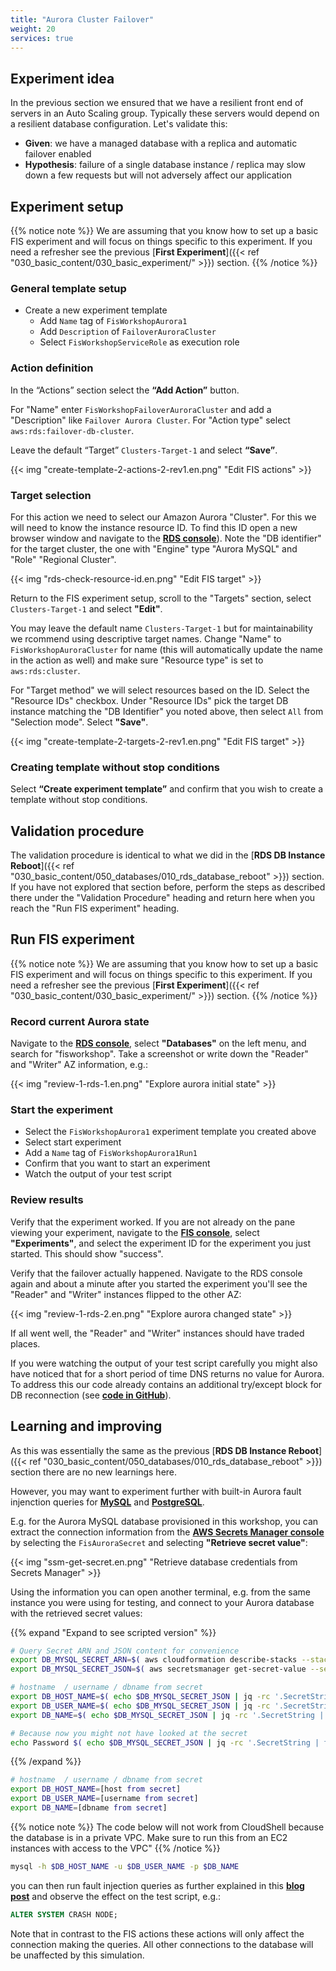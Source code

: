 ```yaml
---
title: "Aurora Cluster Failover"
weight: 20
services: true
---
```


## Experiment idea

In the previous section we ensured that we have a resilient front end of servers in an Auto Scaling group. Typically these servers would depend on a resilient database configuration. Let's validate this:

* **Given**: we have a managed database with a replica and automatic failover enabled
* **Hypothesis**: failure of a single database instance / replica may slow down a few requests but will not adversely affect our application

## Experiment setup

{{% notice note %}}
We are assuming that you know how to set up a basic FIS experiment and will focus on things specific to this experiment. If you need a refresher see the previous [**First Experiment**]({{< ref "030_basic_content/030_basic_experiment/" >}}) section.
{{% /notice %}}

### General template setup

* Create a new experiment template
  * Add `Name` tag of `FisWorkshopAurora1`
  * Add `Description` of `FailoverAuroraCluster`
  * Select `FisWorkshopServiceRole` as execution role

### Action definition

In the “Actions” section select the **“Add Action”** button.

For "Name" enter `FisWorkshopFailoverAuroraCluster` and add a "Description" like `Failover Aurora Cluster`. For "Action type" select `aws:rds:failover-db-cluster`.

Leave the default “Target” `Clusters-Target-1` and select **“Save”**.

{{< img "create-template-2-actions-2-rev1.en.png" "Edit FIS actions" >}}

### Target selection

For this action we need to select our Amazon Aurora "Cluster". For this we will need to know the instance resource ID. To find this ID open a new browser window and navigate to the [**RDS console**](https://console.aws.amazon.com/rds/home?#databases:)). Note the "DB identifier" for the target cluster, the one with "Engine" type "Aurora MySQL" and "Role" "Regional Cluster".

{{< img "rds-check-resource-id.en.png" "Edit FIS target" >}}

Return to the FIS experiment setup, scroll to the "Targets" section, select `Clusters-Target-1` and select **"Edit"**.

You may leave the default name `Clusters-Target-1` but for maintainability we rcommend using descriptive target names. Change "Name" to `FisWorkshopAuroraCluster` for name (this will automatically update the name in the action as well) and make sure "Resource type" is set to `aws:rds:cluster`. 

For "Target method" we will select resources based on the ID. Select the "Resource IDs" checkbox. Under "Resource IDs" pick the target DB instance matching the "DB Identifier" you noted above, then select `All` from "Selection mode". Select **"Save"**.

{{< img "create-template-2-targets-2-rev1.en.png" "Edit FIS target" >}}

### Creating template without stop conditions

Select **“Create experiment template”** and confirm that you wish to create a template without stop conditions.

## Validation procedure

The validation procedure is identical to what we did in the [**RDS DB Instance Reboot**]({{< ref "030_basic_content/050_databases/010_rds_database_reboot" >}}) section. If you have not explored that section before, perform the steps as described there under the "Validation Procedure" heading and return here when you reach the "Run FIS experiment" heading.

## Run FIS experiment

{{% notice note %}}
We are assuming that you know how to set up a basic FIS experiment and will focus on things specific to this experiment. If you need a refresher see the previous [**First Experiment**]({{< ref "030_basic_content/030_basic_experiment/" >}}) section.
{{% /notice %}}

### Record current Aurora state

Navigate to the [**RDS console**](https://console.aws.amazon.com/rds/home), select **"Databases"** on the left menu, and search for "fisworkshop". Take a screenshot or write down the "Reader" and "Writer" AZ information, e.g.:

{{< img "review-1-rds-1.en.png" "Explore aurora initial state" >}}

### Start the experiment

* Select the `FisWorkshopAurora1` experiment template you created above 
* Select start experiment
* Add a `Name` tag of `FisWorkshopAurora1Run1`
* Confirm that you want to start an experiment
* Watch the output of your test script 

### Review results

Verify that the experiment worked. If you are not already on the pane viewing your experiment, navigate to the [**FIS console**](https://console.aws.amazon.com/fis/home?#Experiments), select **"Experiments"**, and select the experiment ID for the experiment you just started. This should show "success".

Verify that the failover actually happened. Navigate to the RDS console again and about a minute after you started the experiment you'll see the "Reader" and "Writer" instances flipped to the other AZ:

{{< img "review-1-rds-2.en.png" "Explore aurora changed state" >}}

If all went well, the "Reader" and "Writer" instances should have traded places. 

If you were watching the output of your test script carefully you might also have noticed that for a short period of time DNS returns no value for Aurora. To address this our code already contains an additional try/except block for DB reconnection (see [**code in GitHub**](https://github.com/aws-samples/aws-fault-injection-simulator-workshop/blob/main/resources/templates/asg-cdk/assets/test_pymysql_curses.py#L88-L92)).


## Learning and improving

As this was essentially the same as the previous [**RDS DB Instance Reboot**]({{< ref "030_basic_content/050_databases/010_rds_database_reboot" >}}) section there are no new learnings here.

However, you may want to experiment further with built-in Aurora fault injenction queries for  [**MySQL**](https://docs.aws.amazon.com/AmazonRDS/latest/AuroraUserGuide/AuroraMySQL.Managing.FaultInjectionQueries.html) and [**PostgreSQL**](https://docs.aws.amazon.com/AmazonRDS/latest/AuroraUserGuide/AuroraPostgreSQL.Managing.FaultInjectionQueries.html).

E.g. for the Aurora MySQL database provisioned in this workshop, you can extract the connection information from the [**AWS Secrets Manager console**](https://console.aws.amazon.com/secretsmanager/home?#!/secret?name=FisAuroraSecret) by selecting the `FisAuroraSecret` and selecting **"Retrieve secret value"**:

{{< img "ssm-get-secret.en.png" "Retrieve database credentials from Secrets Manager" >}}

Using the information you can open another terminal, e.g. from the same instance you were using for testing, and connect to your Aurora database with the retrieved secret values:

{{% expand "Expand to see scripted version" %}}

```bash
# Query Secret ARN and JSON content for convenience
export DB_MYSQL_SECRET_ARN=$( aws cloudformation describe-stacks --stack-name FisStackRdsAurora --query "Stacks[*].Outputs[?OutputKey=='FisMysqlSecret'].OutputValue" --output text )
export DB_MYSQL_SECRET_JSON=$( aws secretsmanager get-secret-value --secret-id ${DB_MYSQL_SECRET_ARN} --output json )

# hostname  / username / dbname from secret
export DB_HOST_NAME=$( echo $DB_MYSQL_SECRET_JSON | jq -rc '.SecretString | fromjson | .host' )
export DB_USER_NAME=$( echo $DB_MYSQL_SECRET_JSON | jq -rc '.SecretString | fromjson | .username' )
export DB_NAME=$( echo $DB_MYSQL_SECRET_JSON | jq -rc '.SecretString | fromjson | .dbname' )

# Because now you might not have looked at the secret
echo Password $( echo $DB_MYSQL_SECRET_JSON | jq -rc '.SecretString | fromjson | .password' )
```
{{% /expand %}}

```bash
# hostname  / username / dbname from secret
export DB_HOST_NAME=[host from secret]
export DB_USER_NAME=[username from secret]
export DB_NAME=[dbname from secret]
```

{{% notice note %}}
The code below will not work from CloudShell because the database is in a private VPC. Make sure to run this from an EC2 instances with access to the VPC"
{{% /notice %}}

```bash
mysql -h $DB_HOST_NAME -u $DB_USER_NAME -p $DB_NAME
```

you can then run fault injection queries as further explained in this [**blog post**](https://aws.amazon.com/blogs/architecture/perform-chaos-testing-on-your-amazon-aurora-cluster/) and observe the effect on the test script, e.g.:

```sql
ALTER SYSTEM CRASH NODE;
```

Note that in contrast to the FIS actions these actions will only affect the connection making the queries. All other connections to the database will be unaffected by this simulation.

